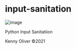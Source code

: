 # input-sanitation

![image](https://www.codefactor.io/repository/github/KennyOliver/input-sanitation/badge?style=for-the-badge)

Python Input Sanitatiion

Kenny Oliver ©2021
